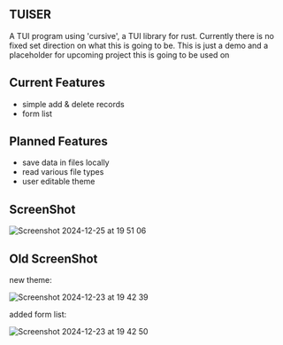 ## TUISER
A TUI program using 'cursive', a TUI library for rust. Currently there is no fixed set direction on what this is going to be.
This is just a demo and a placeholder for upcoming project this is going to be used on

## Current Features
- simple add & delete records
- form list

## Planned Features
- save data in files locally
- read various file types
- user editable theme

## ScreenShot

![Screenshot 2024-12-25 at 19 51 06](https://github.com/user-attachments/assets/74b9c846-fd18-445e-a43c-6b1276b8fec4)


## Old ScreenShot
new theme:

![Screenshot 2024-12-23 at 19 42 39](https://github.com/user-attachments/assets/db3e13a9-14ad-4049-bd2d-4951be4e3f8a)


added form list:

![Screenshot 2024-12-23 at 19 42 50](https://github.com/user-attachments/assets/ee65a382-ad5c-4be3-b61c-d8e2c74e854e)
